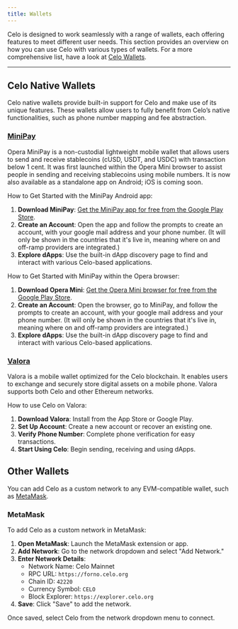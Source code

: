 ```yaml
---
title: Wallets
---
```


Celo is designed to work seamlessly with a range of wallets, each offering features to meet different user needs. This section provides an overview on how you can use Celo with various types of wallets.
For a more comprehensive list, have a look at [Celo Wallets](docs/wallet/index.md).

---

## Celo Native Wallets

Celo native wallets provide built-in support for Celo and make use of its unique features. These wallets allow users to fully benefit from Celo’s native functionalities, such as phone number mapping and fee abstraction.

### [MiniPay](https://www.opera.com/products/minipay)

Opera MiniPay is a non-custodial lightweight mobile wallet that allows users to send and receive stablecoins (cUSD, USDT, and USDC) with transaction below 1 cent. It was first launched within the Opera Mini browser to assist people in sending and receiving stablecoins using mobile numbers. It is now also available as a standalone app on Android; iOS is coming soon.

How to Get Started with the MiniPay Android app:

1. **Download MiniPay**: [Get the MiniPay app for free from the Google Play Store](https://play.google.com/store/apps/details?id=com.opera.minipay). 
2. **Create an Account**: Open the app and follow the prompts to create an account, with your google mail address and your phone number. (It will only be shown in the countries that it's live in, meaning where on and off-ramp providers are integrated.)
3. **Explore dApps**: Use the built-in dApp discovery page to find and interact with various Celo-based applications.

How to Get Started with MiniPay within the Opera browser:

1. **Download Opera Mini**: [Get the Opera Mini browser for free from the Google Play Store](https://play.google.com/store/apps/details?id=com.opera.mini.native). 
2. **Create an Account**: Open the browser, go to MiniPay, and follow the prompts to create an account, with your google mail address and your phone number. (It will only be shown in the countries that it's live in, meaning where on and off-ramp providers are integrated.)
3. **Explore dApps**: Use the built-in dApp discovery page to find and interact with various Celo-based applications.

### [Valora](https://valora.xyz/)

Valora is a mobile wallet optimized for the Celo blockchain. It enables users to exchange and securely store digital assets on a mobile phone. ​​Valora supports both Celo and other Ethereum networks.

How to use Celo on Valora:

1. **Download Valora**: Install from the App Store or Google Play.
2. **Set Up Account**: Create a new account or recover an existing one.
3. **Verify Phone Number**: Complete phone verification for easy transactions.
4. **Start Using Celo**: Begin sending, receiving and using dApps.

## Other Wallets

You can add Celo as a custom network to any EVM-compatible wallet, such as [MetaMask](https://metamask.io/).

### MetaMask

To add Celo as a custom network in MetaMask:

1. **Open MetaMask**: Launch the MetaMask extension or app.
2. **Add Network**: Go to the network dropdown and select "Add Network."
3. **Enter Network Details**:
   - Network Name: Celo Mainnet
   - RPC URL: `https://forno.celo.org`
   - Chain ID: `42220`
   - Currency Symbol: `CELO`
   - Block Explorer: `https://explorer.celo.org`
4. **Save**: Click "Save" to add the network.

Once saved, select Celo from the network dropdown menu to connect.
